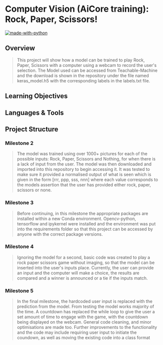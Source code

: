 # Computer Vision (AiCore training): Rock, Paper, Scissors!

[![made-with-python](https://img.shields.io/badge/Made%20with-Python-1f425f.svg)](https://www.python.org/)

## Overview 
>This project will show how a model can be trained to play Rock, Paper, Scissors with a computer using a webcam to record the user's selection. 
> The Model used can be accessed from Teachable-Machine and the download is shown in the repository under the file named keras_model.h5 with the corresponding labels in the labels.txt file.

## Learning Objectives

## Languages & Tools

## Project Structure

### Milestone 2
> The model was trained using over 1000+ pictures for each of the possible inputs: Rock, Paper, Scissors and Nothing, for when there is a lack of input from the user. The model was then downloaded and imported into this repository to begin accessing it. It was tested to make sure it provided a normalised output of what is seen which is given in the form [rrr, ppp, sss, nnn] where each value corresponds to the models assertion that the user has provided either rock, paper, scissors or none. 

### Milestone 3
> Before continuing, in this milestone the appropriate packages are installed within a new Conda environment. Opencv-python, tensorflow and ipykernel were installed and the environment was put into the requirements folder so that this project can be accessed by anyone with the correct package versions.

### Milestone 4
> Ignoring the model for a second, basic code was created to play a rock paper scissors game without imaging, so that the model can be inserted into the user's inputs place. Currently, the user can provide an input and the computer will make a choice, the results are compared and a winner is announced or a tie if the inputs match.
> 

### Milestone 5
> In the final milestone, the hardcoded user input is replaced with the prediction from the model. From testing the model works majority of the time. A countdown has replaced the while loop to give the user a set amount of time to engage with the game, with the countdown being displayed on the webcam. General code cleaning, and minor optimisations are made too. 
> Further improvements to the functionality and the code may include requiring user input to initiate the coundown, as well as moving the existing code into a class format